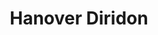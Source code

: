 ---
title: Hanover Diridon
address: 715 W Julian St, San Jose, CA 95126
developer: Hanover Company
municipality: San Jose
units: 249
phase: Complete
permits:
    PD17-029:
        status: Approved
        initial_date: 2017-12-15
        final_date: 2018-10-23
        apn: [26101113]
        address: 715 W Julian St, San Jose, CA 95126
        description: Planned Development Permit to Demolition (5) existing buildings, Remove (6) ordinance-sized trees and construct a new seven-story, 249-unit residential building with 26,585 square feet of ground floor commercial space on a 1.22-gross acre site
        names: Erik Schoennauer;
    H23-016:
        status: Approved
        initial_date: 2023-07-27
        final_date: 2023-10-11
        apn: [26101113]
        address: 715 W Julian St, San Jose, CA 95126
        description: Planned Development Permit to Demolition (5) existing buildings, Remove (6) ordinance-sized trees and construct a new seven-story, 249-unit residential building with 26,585 square feet of ground floor commercial space on a 1.22-gross acre site
        names: Erik Schoennauer;
geometry: [37.333880789819936, -121.90664839146417]
published: True
---